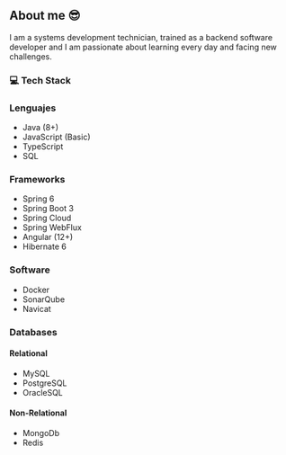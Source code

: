 ## About me 😎
I am a systems development technician, trained as a backend software developer and I am passionate about learning every day and facing new challenges.

### 💻 Tech Stack
### Lenguajes

* Java (8+)
* JavaScript (Basic)
* TypeScript
* SQL

### Frameworks

* Spring 6
* Spring Boot 3
* Spring Cloud
* Spring WebFlux
* Angular (12+)
* Hibernate 6

### Software

* Docker
* SonarQube
* Navicat

### Databases

#### Relational

* MySQL
* PostgreSQL
* OracleSQL

#### Non-Relational

* MongoDb
* Redis

<!--
**swagerich/swagerich** is a ✨ _special_ ✨ repository because its `README.md` (this file) appears on your GitHub profile.

Here are some ideas to get you started:

- 🔭 I’m currently working on ...
- 🌱 I’m currently learning ...
- 👯 I’m looking to collaborate on ...
- 🤔 I’m looking for help with ...
- 💬 Ask me about ...
- 📫 How to reach me: ...
- 😄 Pronouns: ...
- ⚡ Fun fact: ...
-->
